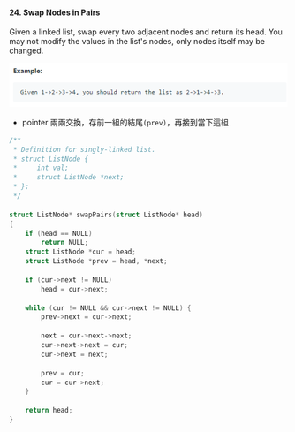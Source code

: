 #### 24. Swap Nodes in Pairs
Given a linked list, swap every two adjacent nodes and return its head.
You may not modify the values in the list's nodes, only nodes itself may be changed.
<p align="center">
    <img src="https://github.com/asli18/leetcode/blob/master/024_example.png?raw=true" alt="024_example"/>
</p>

- pointer 兩兩交換，存前一組的結尾`(prev)`，再接到當下這組

```c
/**
 * Definition for singly-linked list.
 * struct ListNode {
 *     int val;
 *     struct ListNode *next;
 * };
 */

struct ListNode* swapPairs(struct ListNode* head)
{
    if (head == NULL)
        return NULL;
    struct ListNode *cur = head;
    struct ListNode *prev = head, *next;

    if (cur->next != NULL)
        head = cur->next;

    while (cur != NULL && cur->next != NULL) {
        prev->next = cur->next;

        next = cur->next->next;
        cur->next->next = cur;
        cur->next = next;

        prev = cur;
        cur = cur->next;
    }

    return head;
}
```
